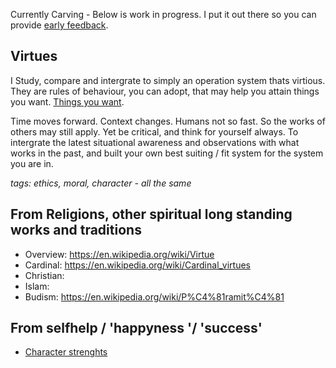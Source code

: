Currently Carving - Below is work in progress. I put it out there so you can provide [early feedback](https://forms.gle/3h5CYckTyoCFZczj6).

## Virtues
I Study, compare and intergrate to simply an operation system thats virtious. They are rules of behaviour, you can adopt, that may help you attain things you want. [Things you want](/whatdoyouwant).

Time moves forward. Context changes. Humans not so fast. So the works of others may still apply. Yet be critical, and think for yourself always. To intergrate the latest situational awareness and observations with what works in the past, and built your own best suiting / fit system for the system you are in.

*tags: ethics, moral, character - all the same*

## From Religions, other spiritual long standing works and traditions
* Overview: https://en.wikipedia.org/wiki/Virtue
* Cardinal: https://en.wikipedia.org/wiki/Cardinal_virtues
* Christian:
* Islam:
* Budism: https://en.wikipedia.org/wiki/P%C4%81ramit%C4%81 

## From selfhelp / 'happyness '/ 'success'
* [Character strenghts](https://www.viacharacter.org/www/Reports-Courses-Resources/Resources/Character-Strength-Fact-Sheets)